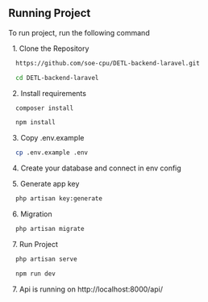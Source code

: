 ## Running Project

To run project, run the following command

&nbsp; 1. Clone the Repository

```bash
  https://github.com/soe-cpu/DETL-backend-laravel.git

  cd DETL-backend-laravel
```

&nbsp; 2. Install requirements

```bash
  composer install
```

```bash
  npm install
```

&nbsp; 3. Copy .env.example

```bash
  cp .env.example .env
```

&nbsp; 4. Create your database and connect in env config

&nbsp; 5. Generate app key

```bash
  php artisan key:generate
```

&nbsp; 6. Migration

```bash
  php artisan migrate

```

&nbsp; 7. Run Project

```bash
  php artisan serve

  npm run dev

```

&nbsp; 7. Api is running on http://localhost:8000/api/
